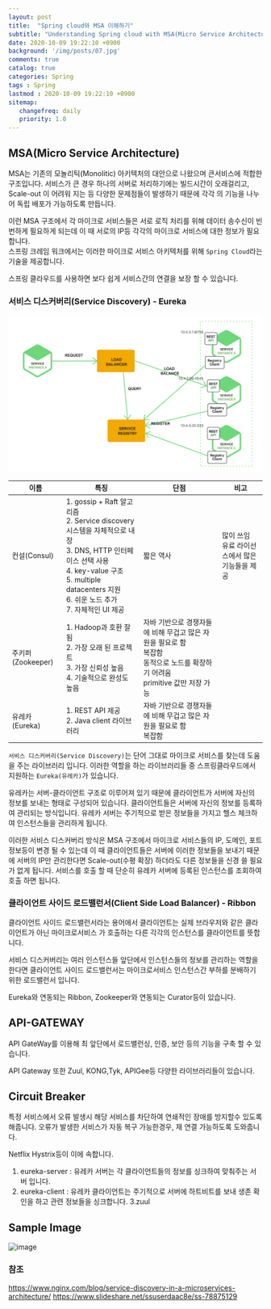```yaml
---
layout: post
title:  "Spring cloud와 MSA 이해하기"
subtitle: "Understanding Spring cloud with MSA(Micro Service Architecture)"
date: 2020-10-09 19:22:10 +0900
background: '/img/posts/07.jpg'
comments: true
catalog: true
categories: Spring
tags : Spring
lastmod : 2020-10-09 19:22:10 +0900
sitemap:
   changefreq: daily
   priority: 1.0
---
```


## MSA(Micro Service Architecture)

MSA는 기존의 모놀리틱(Monolitic) 아키텍처의 대안으로 나왔으며 큰서비스에 적합한 구조입니다.
서비스가 큰 경우 하나의 서버로 처리하기에는 빌드시간이 오래걸리고, Scale-out 이 어려워 지는 등 다양한 문제점들이 발생하기 때문에 각각 의 기능을 나누어 독립 배포가 가능하도록 만듭니다.

이런 MSA 구조에서 각 마이크로 서비스들은 서로 로직 처리를 위해 데이터 송수신이 빈번하게 필요하게 되는데 이 때 서로의 IP등 각각의 마이크로 서비스에 대한 정보가 필요합니다.  
스프링 크레임 워크에서는 이러한 마이크로 서비스 아키텍처를 위해 `Spring Cloud`라는 기술을 제공합니다.

스프링 클라우드를 사용하면 보다 쉽게 서비스간의 연결을 보장 할 수 있습니다.

### 서비스 디스커버리(Service Discovery) - Eureka

![msa.png](../img/Spring/MSA/msa.png)

| 이름 | 특징 | 단점 | 비고 |
| --- | --- | --- | --- |
| 컨설(Consul) | 1\. gossip \+ Raft 알고리즘<br>2\. Service discovery 시스템을 자체적으로 내장<br>3\. DNS\, HTTP 인터페이스 선택 사용<br>4\. key\-value 구조<br>5\. multiple datacenters 지원<br>6\. 쉬운 노드 추가<br>7\. 자체적인 UI 제공 | 짧은 역사 | 많이 쓰임<br>유료 라이선스에서 많은 기능들을 제공 |
| 주키퍼(Zookeeper) | 1\. Hadoop과 호환 잘됨<br><span class="text-4505230f--TextH400-3033861f--textContentFamily-49a318e1"><span data-key="0551e8fec2e0439fa3e81d30204c5cf4"><span data-offset-key="0551e8fec2e0439fa3e81d30204c5cf4:0">2\. 가장 오래 된 프로젝트</span></span></span><br><span class="text-4505230f--TextH400-3033861f--textContentFamily-49a318e1"><span data-key="b1de23e9f2cb4699a662cbc45e855411"><span data-offset-key="b1de23e9f2cb4699a662cbc45e855411:0">3\. 가장 신뢰성 높음</span></span></span><br><span class="text-4505230f--TextH400-3033861f--textContentFamily-49a318e1"><span data-key="bf28c6843f2e4d738c1ec171908b7372"><span data-offset-key="bf28c6843f2e4d738c1ec171908b7372:0">4\. 기술적으로 완성도 높음</span></span></span> | <span class="text-4505230f--TextH400-3033861f--textContentFamily-49a318e1"><span data-key="74229d945163461995313db01e5709e8"><span data-offset-key="74229d945163461995313db01e5709e8:0">자바 기반으로 경쟁자들에 비해 무겁고 많은 자원을 필요로 함</span></span></span><br><span class="text-4505230f--TextH400-3033861f--textContentFamily-49a318e1"><span data-key="535187fb6b134efba7519ac61c660be3"><span data-offset-key="535187fb6b134efba7519ac61c660be3:0">복잡함</span></span></span><br><span class="text-4505230f--TextH400-3033861f--textContentFamily-49a318e1"><span data-key="1a04cebef88e4d50b3edc7718f0614e5"><span data-offset-key="1a04cebef88e4d50b3edc7718f0614e5:0">동적으로 노드를 확장하기 어려움</span></span></span><br><span class="text-4505230f--TextH400-3033861f--textContentFamily-49a318e1"><span data-key="d697a16d74534a3abd8a1df8b426677b"><span data-offset-key="d697a16d74534a3abd8a1df8b426677b:0">primitive 값만 저장 가능</span></span></span> |  |
| 유레카(Eureka) | 1\. REST API 제공<br>2\. Java client 라이브러리 | <span class="text-4505230f--TextH400-3033861f--textContentFamily-49a318e1"><span data-key="74229d945163461995313db01e5709e8"><span data-offset-key="74229d945163461995313db01e5709e8:0">자바 기반으로 경쟁자들에 비해 무겁고 많은 자원을 필요로 함</span></span></span><br><span class="text-4505230f--TextH400-3033861f--textContentFamily-49a318e1"><span data-key="535187fb6b134efba7519ac61c660be3"><span data-offset-key="535187fb6b134efba7519ac61c660be3:0">복잡함</span></span></span> |  |

`서비스 디스커버리(Service Discovery)`는 단어 그대로 마이크로 서비스를 찾는데 도움을 주는 라이브러리 입니다. 이러한 역할을 하는 라이브러리들 중 스프링클라우드에서 지원하는 `Eureka(유레카)`가 있습니다.

유레카는 서버-클라이언트 구조로 이루어져 있기 때문에 클라이언트가 서버에 자신의 정보를 보내는 형태로 구성되어 있습니다. 클라이언트들은 서버에 자신의 정보를 등록하여 관리되는 방식입니다. 유레카 서버는 주기적으로 받은 정보들을 가지고 헬스 체크하여 인스턴스들을 관리하게 됩니다.

이러한 서비스 디스커버리 방식은 MSA 구조에서 마이크로 서비스들의 IP, 도메인, 포트정보등이 변경 될 수 있는데 이 때 클라이언트들은 서버에 이러한 정보들을 보내기 때문에 서버의 IP만 관리한다면 Scale-out(수평 확장) 하더라도 다른 정보들을 신경 쓸 필요가 없게 됩니다. 서비스를 호출 할 때 단순히 유레카 서버에 등록된 인스턴스를 조회하여 호출 하면 됩니다.

### 클라이언트 사이드 로드밸런서(Client Side Load Balancer) - Ribbon

클라이언트 사이드 로드밸런서라는 용어에서 클라이언트는 실제 브라우저와 같은 클라이언트가 아닌 마이크로서비스 가 호출하는 다른 각각의 인스턴스를 클라이언트를 뜻합니다.

서비스 디스커버리는 여러 인스턴스들 앞단에서 인스턴스들의 정보를 관리하는 역할을 한다면 클라이언트 사이드 로드밸런서는 마이크로서비스 인스턴스간 부하를 분배하기 위한 로드밸런서 입니다.

Eureka와 연동되는 Ribbon, Zookeeper와 연동되는 Curator등이 있습니다.

## API-GATEWAY

API GateWay를 이용해 최 앞단에서 로드밸런싱, 인증, 보안 등의 기능을 구축 할 수 있습니다.

API Gateway 또한 Zuul, KONG,Tyk, APIGee등 다양한 라이브러리들이 있습니다.

## Circuit Breaker

특정 서비스에서 오류 발생시 해당 서비스를 차단하여 연쇄적인 장애를 방지할수 있도록 해줍니다.
오류가 발생한 서비스가 자동 복구 가능한경우, 재 연결 가능하도록 도와줍니다.

Netflix Hystrix등이 이에 속합니다.

1. eureka-server : 유레카 서버는 각 클라이언트들의 정보를 싱크하여 맞춰주는 서버 입니다.
2. eureka-client : 유레카 클라이언트는 주기적으로 서버에 하트비트를 보내 생존 확인을 하고 관련 정보들을 싱크합니다.
3.zuul 


## Sample Image
![image](https://user-images.githubusercontent.com/19161231/95181641-863a7e00-07fe-11eb-8334-ea501ed2d5da.png)


### 참조

https://www.nginx.com/blog/service-discovery-in-a-microservices-architecture/
https://www.slideshare.net/ssuserdaac8e/ss-78875129
